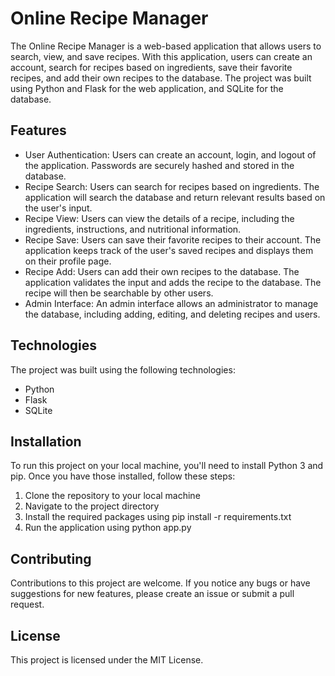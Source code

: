 # Online Recipe Manager

The Online Recipe Manager is a web-based application that allows users to search, view, and save recipes. With this application, users can create an account, search for recipes based on ingredients, save their favorite recipes, and add their own recipes to the database. The project was built using Python and Flask for the web application, and SQLite for the database.

## Features
- User Authentication: Users can create an account, login, and logout of the application. Passwords are securely hashed and stored in the database.
- Recipe Search: Users can search for recipes based on ingredients. The application will search the database and return relevant results based on the user's input.
- Recipe View: Users can view the details of a recipe, including the ingredients, instructions, and nutritional information.
- Recipe Save: Users can save their favorite recipes to their account. The application keeps track of the user's saved recipes and displays them on their profile page.
- Recipe Add: Users can add their own recipes to the database. The application validates the input and adds the recipe to the database. The recipe will then be searchable by other users.
- Admin Interface: An admin interface allows an administrator to manage the database, including adding, editing, and deleting recipes and users.

## Technologies
The project was built using the following technologies:
- Python
- Flask
- SQLite

## Installation
To run this project on your local machine, you'll need to install Python 3 and pip. Once you have those installed, follow these steps:
1. Clone the repository to your local machine
2. Navigate to the project directory
3. Install the required packages using pip install -r requirements.txt
4. Run the application using python app.py

## Contributing
Contributions to this project are welcome. If you notice any bugs or have suggestions for new features, please create an issue or submit a pull request.

## License
This project is licensed under the MIT License.
